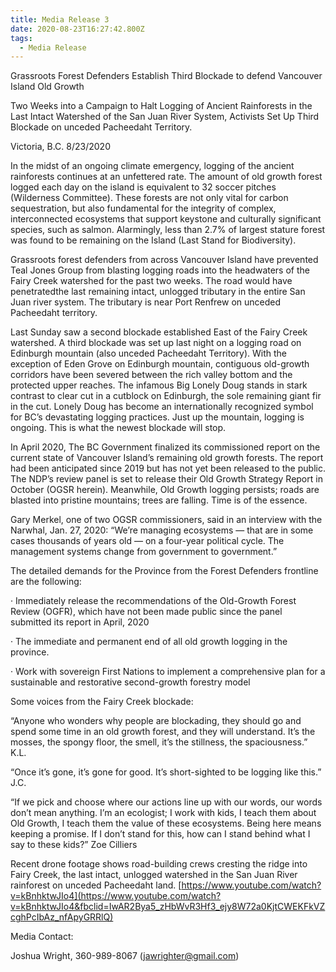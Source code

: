 ```yaml
---
title: Media Release 3
date: 2020-08-23T16:27:42.800Z
tags:
  - Media Release
---
```

Grassroots Forest Defenders Establish Third Blockade to defend Vancouver Island Old Growth

Two Weeks into a Campaign to Halt Logging of Ancient Rainforests in the Last Intact Watershed of the San Juan River System, Activists Set Up Third Blockade on unceded Pacheedaht Territory.

Victoria, B.C. 8/23/2020

In the midst of an ongoing climate emergency, logging of the ancient rainforests continues at an unfettered rate. The amount of old growth forest logged each day on the island is equivalent to 32 soccer pitches (Wilderness Committee). These forests are not only vital for carbon sequestration, but also fundamental for the integrity of complex, interconnected ecosystems that support keystone and culturally significant species, such as salmon. Alarmingly, less than 2.7% of largest stature forest was found to be remaining on the Island (Last Stand for Biodiversity).

Grassroots forest defenders from across Vancouver Island have prevented Teal Jones Group from blasting logging roads into the headwaters of the Fairy Creek watershed for the past two weeks. The road would have penetratedthe last remaining intact, unlogged tributary in the entire San Juan river system. The tributary is near Port Renfrew on unceded Pacheedaht territory.

Last Sunday saw a second blockade established East of the Fairy Creek watershed. A third blockade was set up last night on a logging road on Edinburgh mountain (also unceded Pacheedaht Territory). With the exception of Eden Grove on Edinburgh mountain, contiguous old-growth corridors have been severed between the rich valley bottom and the protected upper reaches. The infamous Big Lonely Doug stands in stark contrast to clear cut in a cutblock on Edinburgh, the sole remaining giant fir in the cut. Lonely Doug has become an internationally recognized symbol for BC’s devastating logging practices. Just up the mountain, logging is ongoing. This is what the newest blockade will stop.

In April 2020, The BC Government finalized its commissioned report on the current state of Vancouver Island’s remaining old growth forests. The report had been anticipated since 2019 but has not yet been released to the public. The NDP’s review panel is set to release their Old Growth Strategy Report in October (OGSR herein). Meanwhile, Old Growth logging persists; roads are blasted into pristine mountains; trees are falling. Time is of the essence.

Gary Merkel, one of two OGSR commissioners, said in an interview with the Narwhal, Jan. 27, 2020: “We’re managing ecosystems — that are in some cases thousands of years old — on a four-year political cycle. The management systems change from government to government.”

The detailed demands for the Province from the Forest Defenders frontline are the following:

· Immediately release the recommendations of the Old-Growth Forest Review (OGFR), which have not been made public since the panel submitted its report in April, 2020

· The immediate and permanent end of all old growth logging in the province.

· Work with sovereign First Nations to implement a comprehensive plan for a sustainable and restorative second-growth forestry model



Some voices from the Fairy Creek blockade:

“Anyone who wonders why people are blockading, they should go and spend some time in an old growth forest, and they will understand. It’s the mosses, the spongy floor, the smell, it’s the stillness, the spaciousness.” K.L.

“Once it’s gone, it’s gone for good. It’s short-sighted to be logging like this.” J.C.

“If we pick and choose where our actions line up with our words, our words don’t mean anything. I’m an ecologist; I work with kids, I teach them about Old Growth, I teach them the value of these ecosystems. Being here means keeping a promise. If I don’t stand for this, how can I stand behind what I say to these kids?” Zoe Cilliers

Recent drone footage shows road-building crews cresting the ridge into Fairy Creek, the last intact, unlogged watershed in the San Juan River rainforest on unceded Pacheedaht land. [https://www.youtube.com/watch?v=kBnhktwJIo4](https://www.youtube.com/watch?v=kBnhktwJIo4&fbclid=IwAR2Bya5_zHbWvR3Hf3_ejy8W72a0KjtCWEKFkVZcghPcIbAz_nfApyGRRlQ)



Media Contact:

Joshua Wright, 360-989-8067 (jawrighter@gmail.com)